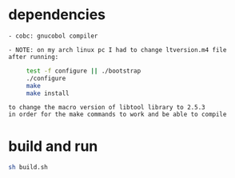 # dependencies
	- cobc: gnucobol compiler

	- NOTE: on my arch linux pc I had to change ltversion.m4 file
	after running:

```sh
     test -f configure || ./bootstrap
     ./configure
     make
     make install
```

	to change the macro version of libtool library to 2.5.3
	in order for the make commands to work and be able to compile

# build and run
```sh
sh build.sh
```
